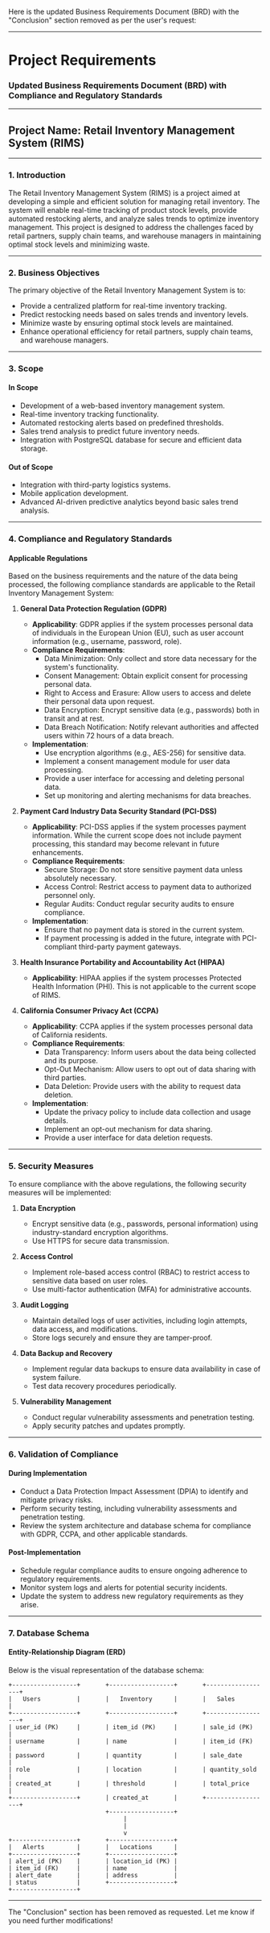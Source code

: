 Here is the updated Business Requirements Document (BRD) with the "Conclusion" section removed as per the user's request:

---

# Project Requirements

### Updated Business Requirements Document (BRD) with Compliance and Regulatory Standards

---

## Project Name: Retail Inventory Management System (RIMS)

---

### 1. **Introduction**
The Retail Inventory Management System (RIMS) is a project aimed at developing a simple and efficient solution for managing retail inventory. The system will enable real-time tracking of product stock levels, provide automated restocking alerts, and analyze sales trends to optimize inventory management. This project is designed to address the challenges faced by retail partners, supply chain teams, and warehouse managers in maintaining optimal stock levels and minimizing waste.

---

### 2. **Business Objectives**
The primary objective of the Retail Inventory Management System is to:
- Provide a centralized platform for real-time inventory tracking.
- Predict restocking needs based on sales trends and inventory levels.
- Minimize waste by ensuring optimal stock levels are maintained.
- Enhance operational efficiency for retail partners, supply chain teams, and warehouse managers.

---

### 3. **Scope**
#### **In Scope**
- Development of a web-based inventory management system.
- Real-time inventory tracking functionality.
- Automated restocking alerts based on predefined thresholds.
- Sales trend analysis to predict future inventory needs.
- Integration with PostgreSQL database for secure and efficient data storage.

#### **Out of Scope**
- Integration with third-party logistics systems.
- Mobile application development.
- Advanced AI-driven predictive analytics beyond basic sales trend analysis.

---

### 4. **Compliance and Regulatory Standards**

#### **Applicable Regulations**
Based on the business requirements and the nature of the data being processed, the following compliance standards are applicable to the Retail Inventory Management System:

1. **General Data Protection Regulation (GDPR)**  
   - **Applicability**: GDPR applies if the system processes personal data of individuals in the European Union (EU), such as user account information (e.g., username, password, role).
   - **Compliance Requirements**:
     - Data Minimization: Only collect and store data necessary for the system's functionality.
     - Consent Management: Obtain explicit consent for processing personal data.
     - Right to Access and Erasure: Allow users to access and delete their personal data upon request.
     - Data Encryption: Encrypt sensitive data (e.g., passwords) both in transit and at rest.
     - Data Breach Notification: Notify relevant authorities and affected users within 72 hours of a data breach.
   - **Implementation**:
     - Use encryption algorithms (e.g., AES-256) for sensitive data.
     - Implement a consent management module for user data processing.
     - Provide a user interface for accessing and deleting personal data.
     - Set up monitoring and alerting mechanisms for data breaches.

2. **Payment Card Industry Data Security Standard (PCI-DSS)**  
   - **Applicability**: PCI-DSS applies if the system processes payment information. While the current scope does not include payment processing, this standard may become relevant in future enhancements.
   - **Compliance Requirements**:
     - Secure Storage: Do not store sensitive payment data unless absolutely necessary.
     - Access Control: Restrict access to payment data to authorized personnel only.
     - Regular Audits: Conduct regular security audits to ensure compliance.
   - **Implementation**:
     - Ensure that no payment data is stored in the current system.
     - If payment processing is added in the future, integrate with PCI-compliant third-party payment gateways.

3. **Health Insurance Portability and Accountability Act (HIPAA)**  
   - **Applicability**: HIPAA applies if the system processes Protected Health Information (PHI). This is not applicable to the current scope of RIMS.

4. **California Consumer Privacy Act (CCPA)**  
   - **Applicability**: CCPA applies if the system processes personal data of California residents.
   - **Compliance Requirements**:
     - Data Transparency: Inform users about the data being collected and its purpose.
     - Opt-Out Mechanism: Allow users to opt out of data sharing with third parties.
     - Data Deletion: Provide users with the ability to request data deletion.
   - **Implementation**:
     - Update the privacy policy to include data collection and usage details.
     - Implement an opt-out mechanism for data sharing.
     - Provide a user interface for data deletion requests.

---

### 5. **Security Measures**

To ensure compliance with the above regulations, the following security measures will be implemented:

1. **Data Encryption**
   - Encrypt sensitive data (e.g., passwords, personal information) using industry-standard encryption algorithms.
   - Use HTTPS for secure data transmission.

2. **Access Control**
   - Implement role-based access control (RBAC) to restrict access to sensitive data based on user roles.
   - Use multi-factor authentication (MFA) for administrative accounts.

3. **Audit Logging**
   - Maintain detailed logs of user activities, including login attempts, data access, and modifications.
   - Store logs securely and ensure they are tamper-proof.

4. **Data Backup and Recovery**
   - Implement regular data backups to ensure data availability in case of system failure.
   - Test data recovery procedures periodically.

5. **Vulnerability Management**
   - Conduct regular vulnerability assessments and penetration testing.
   - Apply security patches and updates promptly.

---

### 6. **Validation of Compliance**

#### **During Implementation**
- Conduct a Data Protection Impact Assessment (DPIA) to identify and mitigate privacy risks.
- Perform security testing, including vulnerability assessments and penetration testing.
- Review the system architecture and database schema for compliance with GDPR, CCPA, and other applicable standards.

#### **Post-Implementation**
- Schedule regular compliance audits to ensure ongoing adherence to regulatory requirements.
- Monitor system logs and alerts for potential security incidents.
- Update the system to address new regulatory requirements as they arise.

---

### 7. **Database Schema**

#### **Entity-Relationship Diagram (ERD)**

Below is the visual representation of the database schema:

```
+------------------+       +------------------+       +------------------+
|   Users          |       |   Inventory      |       |   Sales          |
+------------------+       +------------------+       +------------------+
| user_id (PK)     |       | item_id (PK)     |       | sale_id (PK)     |
| username         |       | name             |       | item_id (FK)     |
| password         |       | quantity         |       | sale_date        |
| role             |       | location         |       | quantity_sold    |
| created_at       |       | threshold        |       | total_price      |
+------------------+       | created_at       |       +------------------+
                           +------------------+
                                |
                                |
                                v
+------------------+       +------------------+
|   Alerts         |       |   Locations      |
+------------------+       +------------------+
| alert_id (PK)    |       | location_id (PK) |
| item_id (FK)     |       | name             |
| alert_date       |       | address          |
| status           |       +------------------+
+------------------+
```

---

The "Conclusion" section has been removed as requested. Let me know if you need further modifications!